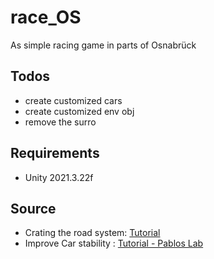 # race_OS

As simple racing game in parts of Osnabrück

## Todos

-   create customized cars
-   create customized env obj
-   remove the surro

## Requirements

-   Unity 2021.3.22f

## Source

-   Crating the road system: [Tutorial](https://www.youtube.com/watch?v=vUNfK4Nl_ec)
-   Improve Car stability : [Tutorial - Pablos Lab](https://www.youtube.com/watch?v=BwL3Dm8GJtQ)
